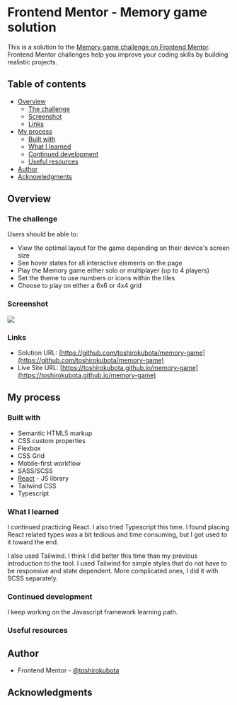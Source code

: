 # Frontend Mentor - Memory game solution

This is a solution to the [Memory game challenge on Frontend Mentor](https://www.frontendmentor.io/challenges/memory-game-vse4WFPvM). Frontend Mentor challenges help you improve your coding skills by building realistic projects. 

## Table of contents

- [Overview](#overview)
  - [The challenge](#the-challenge)
  - [Screenshot](#screenshot)
  - [Links](#links)
- [My process](#my-process)
  - [Built with](#built-with)
  - [What I learned](#what-i-learned)
  - [Continued development](#continued-development)
  - [Useful resources](#useful-resources)
- [Author](#author)
- [Acknowledgments](#acknowledgments)

## Overview

### The challenge

Users should be able to:

- View the optimal layout for the game depending on their device's screen size
- See hover states for all interactive elements on the page
- Play the Memory game either solo or multiplayer (up to 4 players)
- Set the theme to use numbers or icons within the tiles
- Choose to play on either a 6x6 or 4x4 grid

### Screenshot

![](./screenshot.jpg)


### Links

- Solution URL: [https://github.com/toshirokubota/memory-game](https://github.com/toshirokubota/memory-game)
- Live Site URL: [https://toshirokubota.github.io/memory-game](https://toshirokubota.github.io/memory-game)

## My process

### Built with

- Semantic HTML5 markup
- CSS custom properties
- Flexbox
- CSS Grid
- Mobile-first workflow
- SASS/SCSS
- [React](https://reactjs.org/) - JS library
- Tailwind CSS
- Typescript

### What I learned

I continued practicing React. I also tried Typescript this time. I found placing React related types was a bit tedious and time consuming, but I got used to it toward the end.

I also used Tailwind. I think I did better this time than my previous introduction to the tool. I used Tailwind for simple styles that do not have to be responsive and state dependent. More complicated ones, I did it with SCSS separately.

### Continued development

I keep working on the Javascript framework learning path.

### Useful resources


## Author
  
- Frontend Mentor - [@toshirokubota](https://www.frontendmentor.io/profile/toshirokubota)

## Acknowledgments


